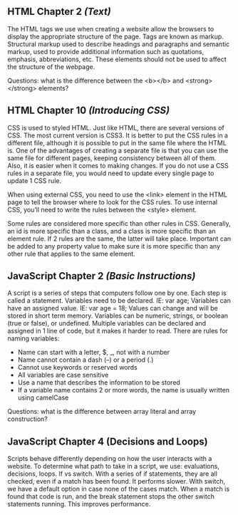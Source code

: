 
## HTML Chapter 2  *(Text)*

The HTML tags we use when creating a website allow the browsers to display the appropriate structure of the page. Tags are known as markup.  Structural markup used to describe headings and paragraphs and semantic markup, used to provide additional information such as quotations, emphasis, abbreviations, etc.  These elements should not be used to affect the structure of the webpage. 

Questions: what is the difference between the \<b>\</b> and \<strong>\</strong> elements? 

## HTML Chapter 10 *(Introducing CSS)*

CSS is used to styled HTML. Just like HTML, there are several versions of CSS. The most current version is CSS3. It is better to put the CSS rules in a different file, although it is possible to put in the same file where the HTML is. One of the advantages of creating a separate file is that you can use the same file for different pages, keeping consistency between all of them. Also, it is easier when it comes to making changes. If you do not use a CSS rules in a separate file, you would need to update every single page to update 1 CSS rule. 

When using external CSS, you need to use the \<link> element in the HTML page to tell the browser where to look for the CSS rules. To use internal CSS, you’ll need to write the rules between the \<style> element. 

Some rules are considered more specific than other rules in CSS. Generally, an id is more specific than a class, and a class is more specific than an element rule. If 2 rules are the same, the latter will take place. Important can be added to any property value to make sure it is more specific than any other rule that applies to the same element. 

## JavaScript Chapter 2 *(Basic Instructions)*

A script is a series of steps that computers follow one by one. Each step is called a statement. 
Variables need to be declared. IE: var age; Variables can have an assigned value. IE: var age = 18; Values can change and will be stored in short term memory. Variables can be numeric, strings, or boolean (true or false), or undefined. Multiple variables can be declared and assigned in 1 line of code, but it makes it harder to read. There are rules for naming variables:
-	Name can start with a letter, $, _, not with a number
-	Name cannot contain a dash (–) or a period (.)
-	Cannot use keywords or reserved words
-	All variables are case sensitive
-	Use a name that describes the information to be stored
-	If a variable name contains 2 or more words, the name is usually written using camelCase

Questions: what is the difference between array literal and array construction?

## JavaScript Chapter 4 (Decisions and Loops)

Scripts behave differently depending on how the user interacts with a website. To determine what path to take in a script, we use: evaluations, decisions, loops. 
If vs switch. With a series of if statements, they are all checked, even if a match has been found. It performs slower. With switch, we have a default option in case none of the cases match. When a match is found that code is run, and the break statement stops the other switch statements running. This improves performance.
